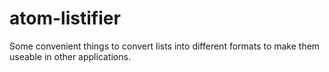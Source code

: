 # atom-listifier
Some convenient things to convert lists into different formats to make them useable in other applications.
